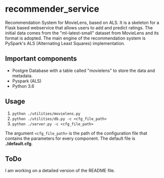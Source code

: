 # recommender_service
Recommendation System for MovieLens, based on ALS. It is a skeleton for a Flask based webservice that allows users to add and predict ratings. The initial data comes from the "ml-latest-small" dataset from MovieLens and its format is adopted. The main engine of the recommendation system is PySpark's ALS (Alternating Least Squares) implementation.

## Important components
- Postgre Database with a table called "movielens" to store the data and metadata.
- Pyspark (ALS)
- Python 3.6

## Usage
1. `python ./utilities/movielens.py`
2. `python ./utilities/db.py -c <cfg_file_path>`
3. `python ./server.py -c <cfg_file_path>`

The argument `<cfg_file_path>` is the path of the configuration file that contains the parameters for every component. The default file is __./default.cfg__.

## ToDo
I am working on a detailed version of the README file.
